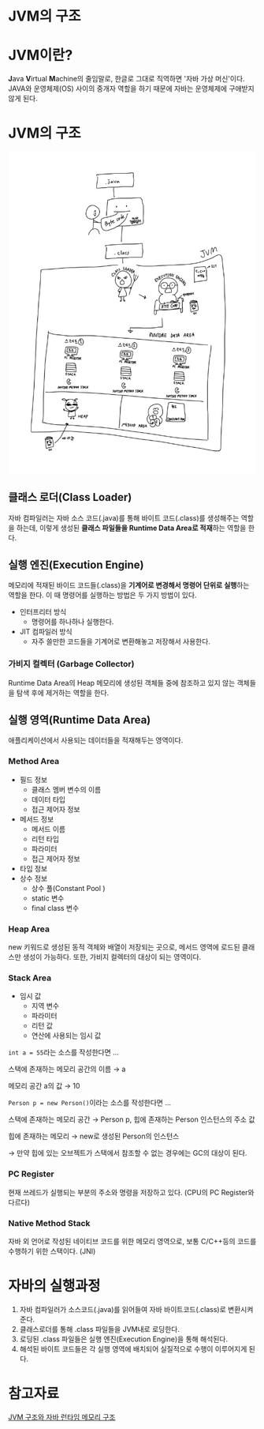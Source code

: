 # JVM의 구조

# JVM이란?

**J**ava **V**irtual **M**achine의 줄임말로, 한글로 그대로 직역하면 '자바 가상 머신'이다. JAVA와 운영체제(OS) 사이의 중개자 역할을 하기 때문에 자바는 운영체제에 구애받지 않게 된다.

# JVM의 구조

![](images/210529/0.jpg)

## 클래스 로더(Class Loader)

자바 컴파일러는 자바 소스 코드(.java)를 통해 바이트 코드(.class)를 생성해주는 역할을 하는데, 이렇게 생성된 **클래스 파일들을 Runtime Data Area로 적재**하는 역할을 한다.

## 실행 엔진(Execution Engine)

메모리에 적재된 바이드 코드들(.class)을 **기계어로 변경해서 명령어 단위로 실행**하는 역할을 한다. 이 때 명령어를 실행하는 방법은 두 가지 방법이 있다.

- 인터프리터 방식
    - 명령어를 하나하나 실행한다.
- JIT 컴파일러 방식
    - 자주 쓸만한 코드들을 기계어로 변환해놓고 저장해서 사용한다.

### 가비지 컬렉터 (Garbage Collector)

Runtime Data Area의 Heap 메모리에 생성된 객체들 중에 참조하고 있지 않는 객체들을 탐색 후에 제거하는 역할을 한다. 

## 실행 영역(Runtime Data Area)

애플리케이션에서 사용되는 데이터들을 적재해두는 영역이다.

### Method Area

- 필드 정보
    - 클래스 멤버 변수의 이름
    - 데이터 타입
    - 접근 제어자 정보
- 메서드 정보
    - 메서드 이름
    - 리턴 타입
    - 파라미터
    - 접근 제어자 정보
- 타입 정보
- 상수 정보
    - 상수 풀(Constant Pool )
    - static 변수
    - final class 변수

### Heap Area

new 키워드로 생성된 동적 객체와 배열이 저장되는 곳으로, 메서드 영역에 로드된 클래스만 생성이 가능하다. 또한, 가비지 컬렉터의 대상이 되는 영역이다.

### Stack Area

- 임시 값
    - 지역 변수
    - 파라미터
    - 리턴 값
    - 연산에 사용되는 임시 값

`int a = 55`라는 소스를 작성한다면 ...

스택에 존재하는 메모리 공간의 이름 → a

메모리 공간 a의 값 → 10

`Person p = new Person()`이라는 소스를 작성한다면 ...

스택에 존재하는 메모리 공간 → Person p, 힙에 존재하는 Person 인스턴스의 주소 값

힙에 존재하는 메모리 → new로 생성된 Person의 인스턴스

→ 만약 힙에 있는 오브젝트가 스택에서 참조할 수 없는 경우에는 GC의 대상이 된다.

### PC Register

현재 쓰레드가 실행되는 부분의 주소와 명령을 저장하고 있다. (CPU의 PC Register와 다르다)

### Native Method Stack

자바 외 언어로 작성된 네이티브 코드를 위한 메모리 영역으로, 보통 C/C++등의 코드를 수행하기 위한 스택이다. (JNI)

# 자바의 실행과정

1. 자바 컴파일러가 소스코드(.java)를 읽어들여 자바 바이트코드(.class)로 변환시켜준다.
2. 클래스로더를 통해 .class 파일들을 JVM내로 로딩한다.
3. 로딩된 .class 파일들은 실행 엔진(Execution Engine)을 통해 해석된다.
4. 해석된 바이트 코드들은 각 실행 영역에 배치되어 실질적으로 수행이 이루어지게 된다.

# 참고자료

[JVM 구조와 자바 런타임 메모리 구조](https://jeong-pro.tistory.com/148)